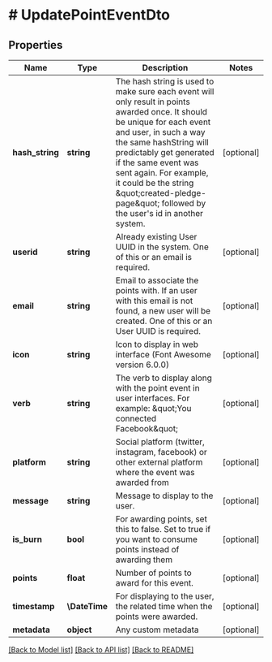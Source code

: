 # # UpdatePointEventDto

## Properties

Name | Type | Description | Notes
------------ | ------------- | ------------- | -------------
**hash_string** | **string** | The hash string is used to make sure each event will only result in points awarded once. It should be unique for each event and user, in such a way the same hashString will predictably get generated if the same event was sent again. For example, it could be the string \&quot;created-pledge-page\&quot; followed by the user&#39;s id in another system. | [optional]
**userid** | **string** | Already existing User UUID in the system. One of this or an email is required. | [optional]
**email** | **string** | Email to associate the points with. If an user with this email is not found, a new user will be created. One of this or an User UUID is required. | [optional]
**icon** | **string** | Icon to display in web interface (Font Awesome version 6.0.0) | [optional]
**verb** | **string** | The verb to display along with the point event in user interfaces. For example: \&quot;You connected Facebook\&quot; | [optional]
**platform** | **string** | Social platform (twitter, instagram, facebook) or other external platform where the event was awarded from | [optional]
**message** | **string** | Message to display to the user. | [optional]
**is_burn** | **bool** | For awarding points, set this to false. Set to true if you want to consume points instead of awarding them | [optional]
**points** | **float** | Number of points to award for this event. | [optional]
**timestamp** | **\DateTime** | For displaying to the user, the related time when the points were awarded. | [optional]
**metadata** | **object** | Any custom metadata | [optional]

[[Back to Model list]](../../README.md#models) [[Back to API list]](../../README.md#endpoints) [[Back to README]](../../README.md)
